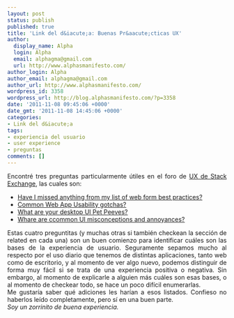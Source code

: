 ```yaml
---
layout: post
status: publish
published: true
title: 'Link del d&iacute;a: Buenas Pr&aacute;cticas UX'
author:
  display_name: Alpha
  login: Alpha
  email: alphagma@gmail.com
  url: http://www.alphasmanifesto.com/
author_login: Alpha
author_email: alphagma@gmail.com
author_url: http://www.alphasmanifesto.com/
wordpress_id: 3358
wordpress_url: http://blog.alphasmanifesto.com/?p=3358
date: '2011-11-08 09:45:06 +0000'
date_gmt: '2011-11-08 14:45:06 +0000'
categories:
- Link del d&iacute;a
tags:
- experiencia del usuario
- user experience
- preguntas
comments: []
---
```

<p style="text-align: justify;">Encontr&eacute; tres preguntas particularmente &uacute;tiles en el foro de <a href="http://ux.stackexchange.com">UX de Stack Exchange</a>, las cuales son:</p>
<ul style="text-align: justify;">
<li><a href="http://ux.stackexchange.com/questions/9898/have-i-missed-anything-from-my-list-of-web-form-best-practices">Have I missed anything from my list of web form best practices?</a></li>
<li><a href="http://ux.stackexchange.com/questions/343/common-web-app-usability-gotchas">Common Web App Usability gotchas?</a></li>
<li><a href="http://ux.stackexchange.com/questions/906/what-are-your-desktop-ui-pet-peeves">What are your desktop UI Pet Peeves?</a></li>
<li><a href="http://ux.stackexchange.com/questions/394/what-are-common-ui-misconceptions-and-annoyances">Whare are ccommon UI misconceptions and annoyances?</a></li>
</ul>
<div style="text-align: justify;">Estas cuatro preguntitas (y muchas otras si tambi&eacute;n checkean la secci&oacute;n de related en cada una) son un buen comienzo para identificar cu&aacute;les son las bases de la experiencia de usuario. Seguramente sepamos mucho al respecto por el uso diario que tenemos de distintas aplicaciones, tanto web como de escritorio, y al momento de ver algo nuevo, podemos distinguir de forma muy f&aacute;cil si se trata de una experiencia positiva o negativa. Sin embargo, al momento de explicarle a alguien m&aacute;s cu&aacute;les son esas bases, o al momento de checkear todo, se hace un poco dif&iacute;cil enumerarlas.</div>
<div style="text-align: justify;">Me gustar&iacute;a saber qu&eacute; adiciones les har&iacute;an a esos listados. Confieso no haberlos le&iacute;do completamente, pero s&iacute; en una buen parte.</div>
<div style="text-align: justify;"><em>Soy un zorrinito de buena experiencia.</em></div>
